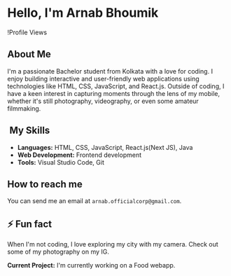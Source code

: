 # Hello, I'm Arnab Bhoumik 

!Profile Views

## About Me 
I'm a passionate Bachelor student from Kolkata with a love for coding. I enjoy building interactive and user-friendly web applications using technologies like HTML, CSS, JavaScript, and React.js. Outside of coding, I have a keen interest in capturing moments through the lens of my mobile, whether it's still photography, videography, or even some amateur filmmaking.

## ️ My Skills
- **Languages:** HTML, CSS, JavaScript, React.js(Next JS), Java
- **Web Development:** Frontend development
- **Tools:** Visual Studio Code, Git

##  How to reach me
You can send me an email at `arnab.officialcorp@gmail.com`.

## ⚡ Fun fact
When I'm not coding, I love exploring my city with my camera. Check out some of my photography on my IG.

**Current Project:** I'm currently working on a Food webapp. 
